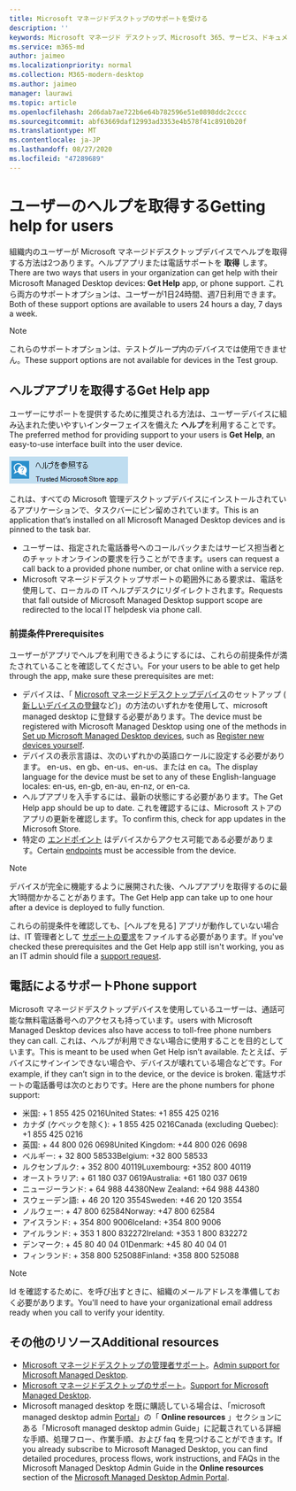 ```yaml
---
title: Microsoft マネージドデスクトップのサポートを受ける
description: ''
keywords: Microsoft マネージド デスクトップ、Microsoft 365、サービス、ドキュメント
ms.service: m365-md
author: jaimeo
ms.localizationpriority: normal
ms.collection: M365-modern-desktop
ms.author: jaimeo
manager: laurawi
ms.topic: article
ms.openlocfilehash: 2d6dab7ae722b6e64b782596e51e0898ddc2cccc
ms.sourcegitcommit: abf63669daf12993ad3353e4b578f41c8910b20f
ms.translationtype: MT
ms.contentlocale: ja-JP
ms.lasthandoff: 08/27/2020
ms.locfileid: "47289689"
---
```

# <a name="getting-help-for-users"></a><span data-ttu-id="9dfdf-103">ユーザーのヘルプを取得する</span><span class="sxs-lookup"><span data-stu-id="9dfdf-103">Getting help for users</span></span>

<span data-ttu-id="9dfdf-104">組織内のユーザーが Microsoft マネージドデスクトップデバイスでヘルプを取得する方法は2つあります。ヘルプアプリまたは電話サポートを **取得** します。</span><span class="sxs-lookup"><span data-stu-id="9dfdf-104">There are two ways that users in your organization can get help with their Microsoft Managed Desktop devices: **Get Help** app, or phone support.</span></span> <span data-ttu-id="9dfdf-105">これら両方のサポートオプションは、ユーザーが1日24時間、週7日利用できます。</span><span class="sxs-lookup"><span data-stu-id="9dfdf-105">Both of these support options are available to users 24 hours a day, 7 days a week.</span></span>
 
>[!NOTE]
><span data-ttu-id="9dfdf-106">これらのサポートオプションは、テストグループ内のデバイスでは使用できません。</span><span class="sxs-lookup"><span data-stu-id="9dfdf-106">These support options are not available for devices in the Test group.</span></span>

## <a name="get-help-app"></a><span data-ttu-id="9dfdf-107">ヘルプアプリを取得する</span><span class="sxs-lookup"><span data-stu-id="9dfdf-107">Get Help app</span></span>

<span data-ttu-id="9dfdf-108">ユーザーにサポートを提供するために推奨される方法は、ユーザーデバイスに組み込まれた使いやすいインターフェイスを備えた **ヘルプ**を利用することです。</span><span class="sxs-lookup"><span data-stu-id="9dfdf-108">The preferred method for providing support to your users is **Get Help**, an easy-to-use interface built into the user device.</span></span>  

![ヘルプアプリアイコンを取得する](../../media/get-help.png)

<span data-ttu-id="9dfdf-110">これは、すべての Microsoft 管理デスクトップデバイスにインストールされているアプリケーションで、タスクバーにピン留めされています。</span><span class="sxs-lookup"><span data-stu-id="9dfdf-110">This is an application that’s installed on all Microsoft Managed Desktop devices and is pinned to the task bar.</span></span> 

- <span data-ttu-id="9dfdf-111">ユーザーは、指定された電話番号へのコールバックまたはサービス担当者とのチャットオンラインの要求を行うことができます。</span><span class="sxs-lookup"><span data-stu-id="9dfdf-111">users can request a call back to a provided phone number, or chat online with a service rep.</span></span>
- <span data-ttu-id="9dfdf-112">Microsoft マネージドデスクトップサポートの範囲外にある要求は、電話を使用して、ローカルの IT ヘルプデスクにリダイレクトされます。</span><span class="sxs-lookup"><span data-stu-id="9dfdf-112">Requests that fall outside of Microsoft Managed Desktop support scope are redirected to the local IT helpdesk via phone call.</span></span>

### <a name="prerequisites"></a><span data-ttu-id="9dfdf-113">前提条件</span><span class="sxs-lookup"><span data-stu-id="9dfdf-113">Prerequisites</span></span>
<span data-ttu-id="9dfdf-114">ユーザーがアプリでヘルプを利用できるようにするには、これらの前提条件が満たされていることを確認してください。</span><span class="sxs-lookup"><span data-stu-id="9dfdf-114">For your users to be able to get help through the app, make sure these prerequisites are met:</span></span>

- <span data-ttu-id="9dfdf-115">デバイスは、「 [Microsoft マネージドデスクトップデバイス](../get-started/set-up-devices.md)のセットアップ ( [新しいデバイスの登録](../get-started/register-devices-self.md)など)」の方法のいずれかを使用して、microsoft managed desktop に登録する必要があります。</span><span class="sxs-lookup"><span data-stu-id="9dfdf-115">The device must be registered with Microsoft Managed Desktop using one of the methods in [Set up Microsoft Managed Desktop devices](../get-started/set-up-devices.md), such as [Register new devices yourself](../get-started/register-devices-self.md).</span></span>
- <span data-ttu-id="9dfdf-116">デバイスの表示言語は、次のいずれかの英語ロケールに設定する必要があります。 en-us、en gb、en-us、en-us、または en ca。</span><span class="sxs-lookup"><span data-stu-id="9dfdf-116">The display language for the device must be set to any of these English-language locales: en-us, en-gb, en-au, en-nz, or en-ca.</span></span>
- <span data-ttu-id="9dfdf-117">ヘルプアプリを入手するには、最新の状態にする必要があります。</span><span class="sxs-lookup"><span data-stu-id="9dfdf-117">The Get Help app should be up to date.</span></span> <span data-ttu-id="9dfdf-118">これを確認するには、Microsoft ストアのアプリの更新を確認します。</span><span class="sxs-lookup"><span data-stu-id="9dfdf-118">To confirm this, check for app updates in the Microsoft Store.</span></span>
- <span data-ttu-id="9dfdf-119">特定の [エンドポイント](../get-ready/network.md#endpoints-allowed-that-are-necessary-for-microsoft-managed-desktop) はデバイスからアクセス可能である必要があります。</span><span class="sxs-lookup"><span data-stu-id="9dfdf-119">Certain [endpoints](../get-ready/network.md#endpoints-allowed-that-are-necessary-for-microsoft-managed-desktop) must be accessible from the device.</span></span>

> [!NOTE]
> <span data-ttu-id="9dfdf-120">デバイスが完全に機能するように展開された後、ヘルプアプリを取得するのに最大1時間かかることがあります。</span><span class="sxs-lookup"><span data-stu-id="9dfdf-120">The Get Help app can take up to one hour after a device is deployed to fully function.</span></span>

<span data-ttu-id="9dfdf-121">これらの前提条件を確認しても、[ヘルプを見る] アプリが動作していない場合は、IT 管理者として [サポートの要求](admin-support.md)をファイルする必要があります。</span><span class="sxs-lookup"><span data-stu-id="9dfdf-121">If you've checked these prerequisites and the Get Help app still isn't working, you as an IT admin should file a [support request](admin-support.md).</span></span>

## <a name="phone-support"></a><span data-ttu-id="9dfdf-122">電話によるサポート</span><span class="sxs-lookup"><span data-stu-id="9dfdf-122">Phone support</span></span>

<span data-ttu-id="9dfdf-123">Microsoft マネージドデスクトップデバイスを使用しているユーザーは、通話可能な無料電話番号へのアクセスも持っています。</span><span class="sxs-lookup"><span data-stu-id="9dfdf-123">users with Microsoft Managed Desktop devices also have access to toll-free phone numbers they can call.</span></span> <span data-ttu-id="9dfdf-124">これは、ヘルプが利用できない場合に使用することを目的としています。</span><span class="sxs-lookup"><span data-stu-id="9dfdf-124">This is meant to be used when Get Help isn’t available.</span></span> <span data-ttu-id="9dfdf-125">たとえば、デバイスにサインインできない場合や、デバイスが壊れている場合などです。</span><span class="sxs-lookup"><span data-stu-id="9dfdf-125">For example, if they can’t sign in to the device, or the device is broken.</span></span> <span data-ttu-id="9dfdf-126">電話サポートの電話番号は次のとおりです。</span><span class="sxs-lookup"><span data-stu-id="9dfdf-126">Here are the phone numbers for phone support:</span></span>

- <span data-ttu-id="9dfdf-127">米国: + 1 855 425 0216</span><span class="sxs-lookup"><span data-stu-id="9dfdf-127">United States: +1 855 425 0216</span></span>
- <span data-ttu-id="9dfdf-128">カナダ (ケベックを除く): + 1 855 425 0216</span><span class="sxs-lookup"><span data-stu-id="9dfdf-128">Canada (excluding Quebec): +1 855 425 0216</span></span>
- <span data-ttu-id="9dfdf-129">英国: + 44 800 026 0698</span><span class="sxs-lookup"><span data-stu-id="9dfdf-129">United Kingdom: +44 800 026 0698</span></span>
- <span data-ttu-id="9dfdf-130">ベルギー: + 32 800 58533</span><span class="sxs-lookup"><span data-stu-id="9dfdf-130">Belgium: +32 800 58533</span></span>
- <span data-ttu-id="9dfdf-131">ルクセンブルク: + 352 800 40119</span><span class="sxs-lookup"><span data-stu-id="9dfdf-131">Luxembourg: +352 800 40119</span></span>
- <span data-ttu-id="9dfdf-132">オーストラリア: + 61 180 037 0619</span><span class="sxs-lookup"><span data-stu-id="9dfdf-132">Australia: +61 180 037 0619</span></span>
- <span data-ttu-id="9dfdf-133">ニュージーランド: + 64 988 44380</span><span class="sxs-lookup"><span data-stu-id="9dfdf-133">New Zealand: +64 988 44380</span></span>
- <span data-ttu-id="9dfdf-134">スウェーデン語: + 46 20 120 3554</span><span class="sxs-lookup"><span data-stu-id="9dfdf-134">Sweden: +46 20 120 3554</span></span>
- <span data-ttu-id="9dfdf-135">ノルウェー: + 47 800 62584</span><span class="sxs-lookup"><span data-stu-id="9dfdf-135">Norway: +47 800 62584</span></span>
- <span data-ttu-id="9dfdf-136">アイスランド: + 354 800 9006</span><span class="sxs-lookup"><span data-stu-id="9dfdf-136">Iceland: +354 800 9006</span></span>
- <span data-ttu-id="9dfdf-137">アイルランド: + 353 1 800 832272</span><span class="sxs-lookup"><span data-stu-id="9dfdf-137">Ireland: +353 1 800 832272</span></span>
- <span data-ttu-id="9dfdf-138">デンマーク: + 45 80 40 04 01</span><span class="sxs-lookup"><span data-stu-id="9dfdf-138">Denmark: +45 80 40 04 01</span></span>
- <span data-ttu-id="9dfdf-139">フィンランド: + 358 800 525088</span><span class="sxs-lookup"><span data-stu-id="9dfdf-139">Finland: +358 800 525088</span></span>

>[!NOTE]
><span data-ttu-id="9dfdf-140">Id を確認するために、を呼び出すときに、組織のメールアドレスを準備しておく必要があります。</span><span class="sxs-lookup"><span data-stu-id="9dfdf-140">You'll need to have your organizational email address ready when you call to verify your identity.</span></span> 

## <a name="additional-resources"></a><span data-ttu-id="9dfdf-141">その他のリソース</span><span class="sxs-lookup"><span data-stu-id="9dfdf-141">Additional resources</span></span>
- <span data-ttu-id="9dfdf-142">[Microsoft マネージドデスクトップの管理者サポート](admin-support.md)。</span><span class="sxs-lookup"><span data-stu-id="9dfdf-142">[Admin support for Microsoft Managed Desktop](admin-support.md).</span></span> 
- <span data-ttu-id="9dfdf-143">[Microsoft マネージドデスクトップのサポート](../service-description/support.md)。</span><span class="sxs-lookup"><span data-stu-id="9dfdf-143">[Support for Microsoft Managed Desktop](../service-description/support.md).</span></span>
- <span data-ttu-id="9dfdf-144">Microsoft managed desktop を既に購読している場合は、「microsoft managed desktop admin [Portal](https://aka.ms/mwaasportal)」の「 **Online resources** 」セクションにある「Microsoft managed desktop admin Guide」に記載されている詳細な手順、処理フロー、作業手順、および faq を見つけることができます。</span><span class="sxs-lookup"><span data-stu-id="9dfdf-144">If you already subscribe to Microsoft Managed Desktop, you can find detailed procedures, process flows, work instructions, and FAQs in the Microsoft Managed Desktop Admin Guide in the **Online resources** section of the [Microsoft Managed Desktop Admin Portal](https://aka.ms/mwaasportal).</span></span>
